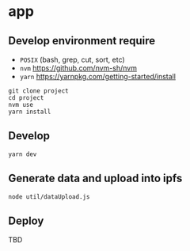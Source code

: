 # app

## Develop environment require

- `POSIX` (bash, grep, cut, sort, etc)
- `nvm` https://github.com/nvm-sh/nvm
- `yarn` https://yarnpkg.com/getting-started/install

```shell
git clone project
cd project
nvm use
yarn install
```

## Develop

```shell
yarn dev
```

## Generate data and upload into ipfs

```shell
node util/dataUpload.js
```

## Deploy

TBD
